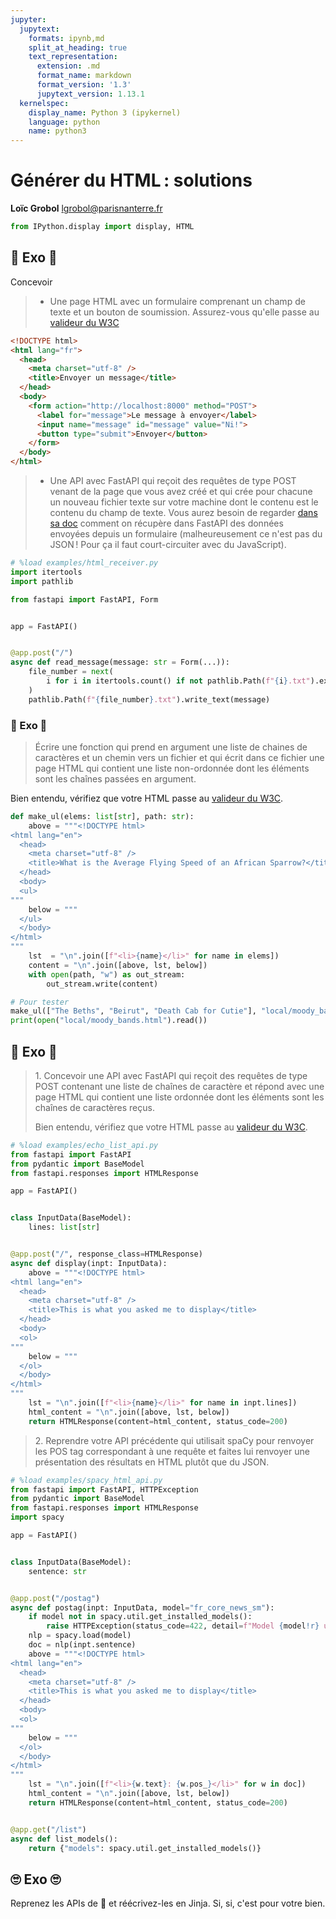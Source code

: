 ```yaml
---
jupyter:
  jupytext:
    formats: ipynb,md
    split_at_heading: true
    text_representation:
      extension: .md
      format_name: markdown
      format_version: '1.3'
      jupytext_version: 1.13.1
  kernelspec:
    display_name: Python 3 (ipykernel)
    language: python
    name: python3
---
```


<!-- LTeX: language=fr -->

<!-- #region slideshow={"slide_type": "slide"} -->
Générer du HTML : solutions
==========================

**Loïc Grobol** [<lgrobol@parisnanterre.fr>](mailto:lgrobol@parisnanterre.fr)

<!-- #endregion -->

```python
from IPython.display import display, HTML
```

## 🥋 Exo 🥋

Concevoir

> - Une page HTML avec un formulaire comprenant un champ de texte et un bouton de soumission.
>  Assurez-vous qu'elle passe au [valideur du W3C](https://validator.w3.org)

<!-- #region -->
```html
<!DOCTYPE html>
<html lang="fr">
  <head>
    <meta charset="utf-8" />
    <title>Envoyer un message</title>
  </head>
  <body>
    <form action="http://localhost:8000" method="POST">
      <label for="message">Le message à envoyer</label>
      <input name="message" id="message" value="Ni!">
      <button type="submit">Envoyer</button>
    </form>
  </body>
</html>
```
<!-- #endregion -->

> - Une API avec FastAPI qui reçoit des requêtes de type POST venant de la page que vous avez créé
>   et qui crée pour chacune un nouveau fichier texte sur votre machine dont le contenu est le
>   contenu du champ de texte. Vous aurez besoin de regarder [dans sa
>   doc](https://fastapi.tiangolo.com/tutorial/request-forms/) comment on récupère dans FastAPI des
>   données envoyées depuis un formulaire (malheureusement ce n'est pas du JSON ! Pour ça il faut
>   court-circuiter avec du JavaScript).

```python
# %load examples/html_receiver.py
import itertools
import pathlib

from fastapi import FastAPI, Form


app = FastAPI()


@app.post("/")
async def read_message(message: str = Form(...)):
    file_number = next(
        i for i in itertools.count() if not pathlib.Path(f"{i}.txt").exists()
    )
    pathlib.Path(f"{file_number}.txt").write_text(message)

```

### 🎈 Exo 🎈

> Écrire une fonction qui prend en argument une liste de chaines de caractères et un chemin vers un
> fichier et qui écrit dans ce fichier une page HTML qui contient une liste non-ordonnée dont les
> éléments sont les chaînes passées en argument.


Bien entendu, vérifiez que votre HTML passe au [valideur du W3C](https://validator.w3.org).

```python
def make_ul(elems: list[str], path: str):
    above = """<!DOCTYPE html>
<html lang="en">
  <head>
    <meta charset="utf-8" />
    <title>What is the Average Flying Speed of an African Sparrow?</title>
  </head>
  <body>
  <ul>
"""
    below = """
  </ul>
  </body>
</html>
"""
    lst  = "\n".join([f"<li>{name}</li>" for name in elems])
    content = "\n".join([above, lst, below])
    with open(path, "w") as out_stream:
        out_stream.write(content)

# Pour tester
make_ul(["The Beths", "Beirut", "Death Cab for Cutie"], "local/moody_bands.html")
print(open("local/moody_bands.html").read())
```

## 🧊 Exo 🧊

> 1\. Concevoir une API avec FastAPI qui reçoit des requêtes de type POST contenant une liste de
> chaînes de caractère et répond avec une page HTML qui contient une liste ordonnée dont les
> éléments sont les chaînes de caractères reçus.
>
> Bien entendu, vérifiez que votre HTML passe au [valideur du W3C](https://validator.w3.org).

```python
# %load examples/echo_list_api.py
from fastapi import FastAPI
from pydantic import BaseModel
from fastapi.responses import HTMLResponse

app = FastAPI()


class InputData(BaseModel):
    lines: list[str]


@app.post("/", response_class=HTMLResponse)
async def display(inpt: InputData):
    above = """<!DOCTYPE html>
<html lang="en">
  <head>
    <meta charset="utf-8" />
    <title>This is what you asked me to display</title>
  </head>
  <body>
  <ol>
"""
    below = """
  </ol>
  </body>
</html>
"""
    lst = "\n".join([f"<li>{name}</li>" for name in inpt.lines])
    html_content = "\n".join([above, lst, below])
    return HTMLResponse(content=html_content, status_code=200)
```

> 2\. Reprendre votre API précédente qui utilisait spaCy pour renvoyer les POS tag correspondant à
> une requête et faites lui renvoyer une présentation des résultats en HTML plutôt que du JSON.

```python
# %load examples/spacy_html_api.py
from fastapi import FastAPI, HTTPException
from pydantic import BaseModel
from fastapi.responses import HTMLResponse
import spacy

app = FastAPI()


class InputData(BaseModel):
    sentence: str


@app.post("/postag")
async def postag(inpt: InputData, model="fr_core_news_sm"):
    if model not in spacy.util.get_installed_models():
        raise HTTPException(status_code=422, detail=f"Model {model!r} unavailable")
    nlp = spacy.load(model)
    doc = nlp(inpt.sentence)
    above = """<!DOCTYPE html>
<html lang="en">
  <head>
    <meta charset="utf-8" />
    <title>This is what you asked me to display</title>
  </head>
  <body>
  <ol>
"""
    below = """
  </ol>
  </body>
</html>
"""
    lst = "\n".join([f"<li>{w.text}: {w.pos_}</li>" for w in doc])
    html_content = "\n".join([above, lst, below])
    return HTMLResponse(content=html_content, status_code=200)


@app.get("/list")
async def list_models():
    return {"models": spacy.util.get_installed_models()}
```

## 🙄 Exo 🙄

Reprenez les APIs de 🧊 et réécrivez-les en Jinja. Si, si, c'est pour votre bien.
